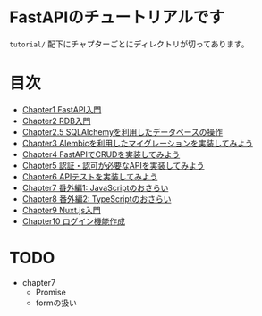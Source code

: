 # FastAPIのチュートリアルです

`tutorial/` 配下にチャプターごとにディレクトリが切ってあります。

# 目次

- [Chapter1 FastAPI入門](tutorial/chapter1/README.md)
- [Chapter2 RDB入門](tutorial/chapter2/README.md)
- [Chapter2.5 SQLAlchemyを利用したデータベースの操作](tutorial/chapter2.5/README.md)
- [Chapter3 Alembicを利用したマイグレーションを実装してみよう](tutorial/chapter3/README.md)
- [Chapter4 FastAPIでCRUDを実装してみよう](tutorial/chapter4/README.md)
- [Chapter5 認証・認可が必要なAPIを実装してみよう](tutorial/chapter5/README.md)
- [Chapter6 APIテストを実装してみよう](tutorial/chapter6/README.md)
- [Chapter7 番外編1: JavaScriptのおさらい](tutorial/chapter7/README.md)
- [Chapter8 番外編2: TypeScriptのおさらい](tutorial/chapter8/README.md)
- [Chapter9 Nuxt.js入門](tutorial/chapter9/README.md)
- [Chapter10 ログイン機能作成](tutorial/chapter10/README.md)


# TODO

- chapter7
  - Promise
  - formの扱い
